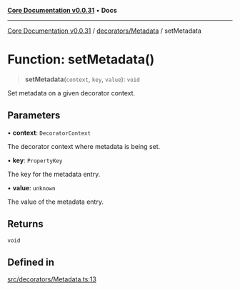 [**Core Documentation v0.0.31**](../../../README.md) • **Docs**

***

[Core Documentation v0.0.31](../../../modules.md) / [decorators/Metadata](../README.md) / setMetadata

# Function: setMetadata()

> **setMetadata**(`context`, `key`, `value`): `void`

Set metadata on a given decorator context.

## Parameters

• **context**: `DecoratorContext`

The decorator context where metadata is being set.

• **key**: `PropertyKey`

The key for the metadata entry.

• **value**: `unknown`

The value of the metadata entry.

## Returns

`void`

## Defined in

[src/decorators/Metadata.ts:13](https://github.com/stonemjs/core/blob/40e6656006329b0d27f05f845f48db22a574f5ce/src/decorators/Metadata.ts#L13)
